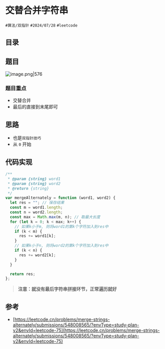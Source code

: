 
# 交替合并字符串


`#算法/双指针`  `#2024/07/28` `#leetcode` 


## 目录
<!-- toc -->
 ## 题目 

![image.png|576](https://832-1310531898.cos.ap-beijing.myqcloud.com/d4ea1f26f2d3ac5e04cf57f5500ed2e4.png)

### 题目重点

- 交替合并
- 最后的直接到末尾即可

## 思路

- 也是`双指针技巧`
- 从 `0` 开始

## 代码实现

```javascript
/**
 * @param {string} word1
 * @param {string} word2
 * @return {string}
 */
var mergeAlternately = function (word1, word2) {
  let res = ""; // 保存结果
  const m = word1.length;
  const n = word2.length;
  const max = Math.max(m, n); // 取最大长度
  for (let k = 0; k < max; k++) {
    // 如果k小于m, 则将word1的第k个字符加入到res中
    if (k < m) {
      res += word1[k];
    }
    // 如果k小于n, 则将word2的第k个字符加入到res中
    if (k < n) {
      res += word2[k];
    }
  }

  return res;
};

```

> **注意：就没有最后字符串拼接环节，正常遍历就好**

## 参考

- [https://leetcode.cn/problems/merge-strings-alternately/submissions/548008565/?envType=study-plan-v2&envId=leetcode-75](https://leetcode.cn/problems/merge-strings-alternately/submissions/548008565/?envType=study-plan-v2&envId=leetcode-75)

